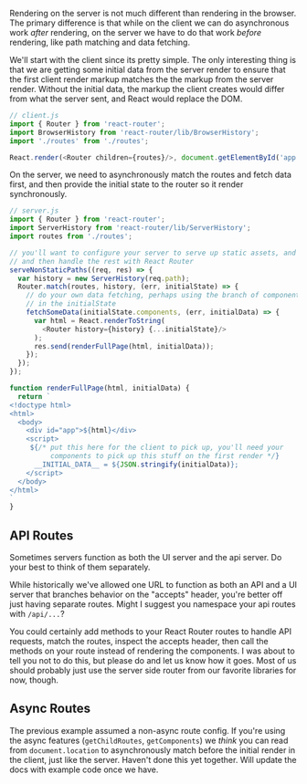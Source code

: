 Rendering on the server is not much different than rendering in the
browser. The primary difference is that while on the client we can do
asynchronous work *after* rendering, on the server we have to do that
work *before* rendering, like path matching and data fetching.

We'll start with the client since its pretty simple. The only
interesting thing is that we are getting some initial data from the
server render to ensure that the first client render markup matches the
the markup from the server render. Without the initial data, the markup
the client creates would differ from what the server sent, and React
would replace the DOM.

```js
// client.js
import { Router } from 'react-router';
import BrowserHistory from 'react-router/lib/BrowserHistory';
import './routes' from './routes';

React.render(<Router children={routes}/>, document.getElementById('app'));
```

On the server, we need to asynchronously match the routes and fetch data
first, and then provide the initial state to the router so it render
synchronously.

```js
// server.js
import { Router } from 'react-router';
import ServerHistory from 'react-router/lib/ServerHistory';
import routes from './routes';

// you'll want to configure your server to serve up static assets, and
// and then handle the rest with React Router
serveNonStaticPaths((req, res) => {
  var history = new ServerHistory(req.path);
  Router.match(routes, history, (err, initialState) => {
    // do your own data fetching, perhaps using the branch of components
    // in the initialState
    fetchSomeData(initialState.components, (err, initialData) => {
      var html = React.renderToString(
        <Router history={history} {...initialState}/>
      );
      res.send(renderFullPage(html, initialData));
    });
  });
});

function renderFullPage(html, initialData) {
  return `
<!doctype html>
<html>
  <body>
    <div id="app">${html}</div>
    <script>
     ${/* put this here for the client to pick up, you'll need your
          components to pick up this stuff on the first render */}
      __INITIAL_DATA__ = ${JSON.stringify(initialData)};
    </script>
  </body>
</html>
`
}
```

API Routes
----------

Sometimes servers function as both the UI server and the api server. Do
your best to think of them separately.

While historically we've allowed one URL to function as both an API and
a UI server that branches behavior on the "accepts" header, you're
better off just having separate routes.  Might I suggest you namespace
your api routes with `/api/...`?

You could certainly add methods to your React Router routes to handle
API requests, match the routes, inspect the accepts header, then call
the methods on your route instead of rendering the components. I was
about to tell you not to do this, but please do and let us know how it
goes. Most of us should probably just use the server side router from
our favorite libraries for now, though.

Async Routes
------------

The previous example assumed a non-async route config. If you're using
the async features (`getChildRoutes`, `getComponents`) we *think* you
can read from `document.location` to asynchronously match before the
initial render in the client, just like the server. Haven't done this
yet together. Will update the docs with example code once we have.

